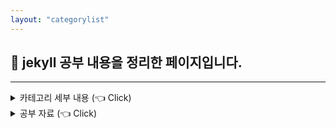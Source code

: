 ```yaml
---
layout: "categorylist"
---
```

## 📝 jekyll 공부 내용을 정리한 페이지입니다.

---

<details class="category-detail">
   <summary > 카테고리 세부 내용 (👈 Click)</summary>
   <div class="category-summary">
      Velog 가 예뻐서 옮기려다가 <strong>"차라리 공부를 해서 깃블로그를 Velog 처럼 만들자"</strong>라는 생각으로 jekyll, liquid 공부를 시작했습니다.
   </div>
</details>

<details class="category-detail">
   <summary class="category-summary"> 공부 자료 (👈 Click)</summary>
   <div class="category-summary">
      <a href="https://www.youtube.com/playlist?list=PLLAZ4kZ9dFpOPV5C5Ay0pHaa0RJFhcmcB">[Giraffe Academy] jekyll 유튜브 재생목록 </a>
   </div>
</details>
